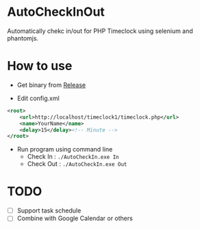 # AutoCheckInOut
Automatically chekc in/out for PHP Timeclock using selenium and phantomjs.

# How to use
- Get binary from [Release](https://github.com/n696395/AutoCheckInOut/releases)

- Edit config.xml
``` xml
<root>
	<url>http://localhost/timeclock1/timeclock.php</url>
	<name>YourName</name>
	<delay>15</delay><!-- Minute -->
</root>
```

- Run program using command line
    - Check In : `./AutoCheckIn.exe In`
    - Check Out : `./AutoCheckIn.exe Out`

# TODO
- [ ] Support task schedule
- [ ] Combine with Google Calendar or others
